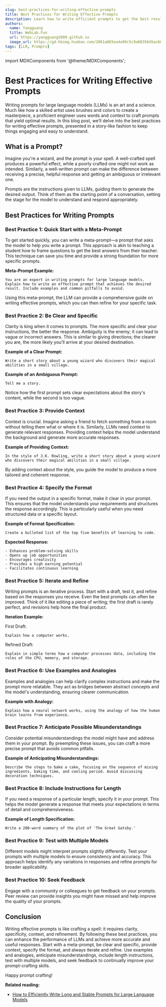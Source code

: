 ```yaml
---
slug: best-practices-for-writing-effective-prompts
title: Best Practices for Writing Effective Prompts
description: Learn how to write efficient prompts to get the best results from large language models, with a story-driven approach.
authors:
  name: Yangguang
  title: WebLab.Fun
  url: https://yangguang2009.github.io
  image_url: https://gd-hbimg.huaban.com/2061a065ea4a99c5c9a0835645ac686987fbcc6e3a9167-pOwbR4_fw658
tags: [LLM, Prompts]
---
```


import MDXComponents from '@theme/MDXComponents';

# Best Practices for Writing Effective Prompts

Writing prompts for large language models (LLMs) is an art and a science. Much like how a skilled artist uses brushes and colors to create a masterpiece, a proficient engineer uses words and context to craft prompts that yield optimal results. In this blog post, we’ll delve into the best practices for writing effective prompts, presented in a story-like fashion to keep things engaging and easy to understand.

<!-- truncate -->

## What is a Prompt?

Imagine you're a wizard, and the prompt is your spell. A well-crafted spell produces a powerful effect, while a poorly crafted one might not work as intended. Similarly, a well-written prompt can make the difference between receiving a precise, helpful response and getting an ambiguous or irrelevant one.

Prompts are the instructions given to LLMs, guiding them to generate the desired output. Think of them as the starting point of a conversation, setting the stage for the model to understand and respond appropriately.

## Best Practices for Writing Prompts

### Best Practice 1: Quick Start with a Meta-Prompt

To get started quickly, you can write a meta-prompt—a prompt that asks the model to help you write a prompt. This approach is akin to teaching a student how to frame questions to get the best answers from their teacher. This technique can save you time and provide a strong foundation for more specific prompts.

**Meta-Prompt Example:**

```
You are an expert in writing prompts for large language models. Explain how to write an effective prompt that achieves the desired result. Include examples and common pitfalls to avoid.
```

Using this meta-prompt, the LLM can provide a comprehensive guide on writing effective prompts, which you can then refine for your specific task.

### Best Practice 2: Be Clear and Specific

Clarity is king when it comes to prompts. The more specific and clear your instructions, the better the response. Ambiguity is the enemy; it can lead to vague or incorrect answers. This is similar to giving directions; the clearer you are, the more likely you’ll arrive at your desired destination.

**Example of a Clear Prompt:**

```
Write a short story about a young wizard who discovers their magical abilities in a small village.
```

**Example of an Ambiguous Prompt:**

```
Tell me a story.
```

Notice how the first prompt sets clear expectations about the story's content, while the second is too vague.

### Best Practice 3: Provide Context

Context is crucial. Imagine asking a friend to fetch something from a room without telling them what or where it is. Similarly, LLMs need context to generate relevant responses. Providing context helps the model understand the background and generate more accurate responses.

**Example of Providing Context:**

```
In the style of J.K. Rowling, write a short story about a young wizard who discovers their magical abilities in a small village.
```

By adding context about the style, you guide the model to produce a more tailored and coherent response.

### Best Practice 4: Specify the Format

If you need the output in a specific format, make it clear in your prompt. This ensures that the model understands your requirements and structures the response accordingly. This is particularly useful when you need structured data or a specific layout.

**Example of Format Specification:**

```
Create a bulleted list of the top five benefits of learning to code.
```

**Expected Response:**

```
- Enhances problem-solving skills
- Opens up job opportunities
- Encourages creativity
- Provides a high earning potential
- Facilitates continuous learning
```

### Best Practice 5: Iterate and Refine

Writing prompts is an iterative process. Start with a draft, test it, and refine based on the responses you receive. Even the best prompts can often be improved. Think of it like editing a piece of writing; the first draft is rarely perfect, and revisions help hone the final product.

**Iteration Example:**

First Draft:

```
Explain how a computer works.
```

Refined Draft:

```
Explain in simple terms how a computer processes data, including the roles of the CPU, memory, and storage.
```

### Best Practice 6: Use Examples and Analogies

Examples and analogies can help clarify complex instructions and make the prompt more relatable. They act as bridges between abstract concepts and the model's understanding, ensuring clearer communication.

**Example with Analogy:**

```
Explain how a neural network works, using the analogy of how the human brain learns from experience.
```

### Best Practice 7: Anticipate Possible Misunderstandings

Consider potential misunderstandings the model might have and address them in your prompt. By preempting these issues, you can craft a more precise prompt that avoids common pitfalls.

**Example of Anticipating Misunderstandings:**

```
Describe the steps to bake a cake, focusing on the sequence of mixing ingredients, baking time, and cooling period. Avoid discussing decoration techniques.
```

### Best Practice 8: Include Instructions for Length

If you need a response of a particular length, specify it in your prompt. This helps the model generate a response that meets your expectations in terms of detail and comprehensiveness.

**Example of Length Specification:**

```
Write a 200-word summary of the plot of 'The Great Gatsby.'
```

### Best Practice 9: Test with Multiple Models

Different models might interpret prompts slightly differently. Test your prompts with multiple models to ensure consistency and accuracy. This approach helps identify any variations in responses and refine prompts for broader applicability.

### Best Practice 10: Seek Feedback

Engage with a community or colleagues to get feedback on your prompts. Peer review can provide insights you might have missed and help improve the quality of your prompts.

## Conclusion

Writing effective prompts is like crafting a spell: it requires clarity, specificity, context, and refinement. By following these best practices, you can enhance the performance of LLMs and achieve more accurate and useful responses. Start with a meta-prompt, be clear and specific, provide context, specify the format, and always iterate and refine. Use examples and analogies, anticipate misunderstandings, include length instructions, test with multiple models, and seek feedback to continually improve your prompt-crafting skills.

Happy prompt crafting!

**Related reading:**

- [How to Efficiently Write Long and Stable Prompts for Large Language Models](/blog/how-to-efficiently-write-long-and-stable-prompts-for-large-language-models)
